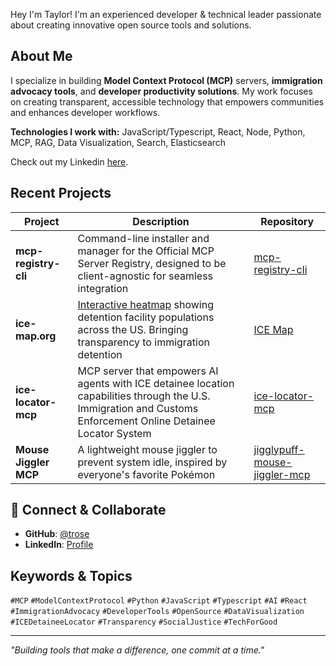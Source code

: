 Hey I'm Taylor! I'm an experienced developer & technical leader passionate about creating innovative open source tools and solutions.

## About Me

I specialize in building **Model Context Protocol (MCP)** servers, **immigration advocacy tools**, and **developer productivity solutions**. My work focuses on creating transparent, accessible technology that empowers communities and enhances developer workflows.

**Technologies I work with:** JavaScript/Typescript, React, Node, Python, MCP, RAG, Data Visualization, Search, Elasticsearch

Check out my Linkedin [here]().

## Recent Projects

| Project | Description | Repository |
|---------|-------------|------------|
| **mcp-registry-cli** | Command-line installer and manager for the Official MCP Server Registry, designed to be client-agnostic for seamless integration | [mcp-registry-cli](https://github.com/trose/mcp-registry-cli) |
| **ice-map.org** | [Interactive heatmap](ice-map.org) showing detention facility populations across the US. Bringing transparency to immigration detention | [ICE Map](https://github.com/trose/ice-locator-mcp/tree/main/web-app) |
| **ice-locator-mcp** | MCP server that empowers AI agents with ICE detainee location capabilities through the U.S. Immigration and Customs Enforcement Online Detainee Locator System | [ice-locator-mcp](https://github.com/trose/ice-locator-mcp) |
| **Mouse Jiggler MCP** | A lightweight mouse jiggler to prevent system idle, inspired by everyone's favorite Pokémon | [jigglypuff-mouse-jiggler-mcp](https://github.com/trose/jigglypuff-mouse-jiggler-mcp) |

## 🔗 Connect & Collaborate

- **GitHub**: [@trose](https://github.com/trose)
- **LinkedIn**: [Profile](https://www.linkedin.com/in/taylorjrose1)

## Keywords & Topics

`#MCP` `#ModelContextProtocol` `#Python` `#JavaScript` `#Typescript` `#AI` `#React` `#ImmigrationAdvocacy` `#DeveloperTools` `#OpenSource` `#DataVisualization` `#ICEDetaineeLocator` `#Transparency` `#SocialJustice` `#TechForGood`

---
*"Building tools that make a difference, one commit at a time."*
